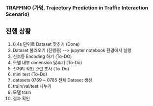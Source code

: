 ### TRAFFINO (가명, Trajectory Prediction in Traffic Interaction Scenario)


## 진행 상황 ##
1. 0.4s 단위로 Dataset 맞추기 (Done)
2. Dataset 불러오기 (진행중) --> jupyter notebook 환경에서 실행
3. 신호등 Encoding 하기 (To-DO)
4. 모델 내부 dimension 맞추기 (To-Do)
5. 전처리 작업 관련 조사 (To-Do)
6. mini test (To-Do)
7. datasets 0769 ~ 0785 전체 Dataset 생성
8. train/val/test 나누기
9. 모델 train
10. 결과 확인




